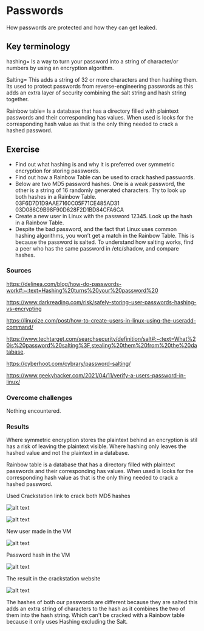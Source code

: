 # Passwords
How passwords are protected and how they can get leaked.

## Key terminology
hashing= Is a way to turn your password into a string of character/or numbers by using an encryption algorithm.

Salting= This adds a string of 32 or more characters and then hashing them. Its used to protect passwords from reverse-engineering passwords as this adds an extra layer of security combining the salt string and hash string together.

Rainbow table= Is a database that has a directory filled with plaintext passwords and their corresponding has values. When used is looks for the corresponding hash value as that is the only thing needed to crack a hashed password.

## Exercise
- Find out what hashing is and why it is preferred over symmetric encryption for storing passwords.
- Find out how a Rainbow Table can be used to crack hashed passwords.
- Below are two MD5 password hashes. One is a weak password, the other is a string of 16 randomly generated characters. Try to look up both hashes in a Rainbow Table.
03F6D7D1D9AAE7160C05F71CE485AD31
03D086C9B98F90D628F2D1BD84CFA6CA
- Create a new user in Linux with the password 12345. Look up the hash in a Rainbow Table.
- Despite the bad password, and the fact that Linux uses common hashing algorithms, you won’t get a match in the Rainbow Table. This is because the password is salted. To understand how salting works, find a peer who has the same password in /etc/shadow, and compare hashes.


### Sources
https://delinea.com/blog/how-do-passwords-work#:~:text=Hashing%20turns%20your%20password%20

https://www.darkreading.com/risk/safely-storing-user-passwords-hashing-vs-encrypting

https://linuxize.com/post/how-to-create-users-in-linux-using-the-useradd-command/

https://www.techtarget.com/searchsecurity/definition/salt#:~:text=What%20is%20password%20salting%3F,stealing%20them%20from%20the%20database.

https://cyberhoot.com/cybrary/password-salting/

https://www.geekyhacker.com/2021/04/11/verify-a-users-password-in-linux/

### Overcome challenges
Nothing encountered.

### Results
Where symmetric encryption stores the plaintext behind an encryption is stil has a risk of leaving the plaintext visible. Where hashing only leaves the hashed value and not the plaintext in a database.

Rainbow table is a database that has a directory filled with plaintext passwords and their corresponding has values. When used is looks for the corresponding hash value as that is the only thing needed to crack a hashed password.

Used Crackstation link to crack both MD5 hashes

![alt text]()

![alt text]()

New user made in the VM

![alt text]()

Password hash in the VM

![alt text]()

The result in the crackstation website

![alt text]()

The hashes of both our passwords are different because they are salted this adds an extra string of characters to the hash as it combines the two of them into the hash string. Which can't be cracked with a Rainbow table because it only uses Hashing excluding the Salt.